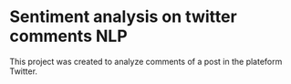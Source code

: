 # Sentiment analysis on twitter comments NLP
This project was created to analyze comments of a post in the plateform Twitter.

